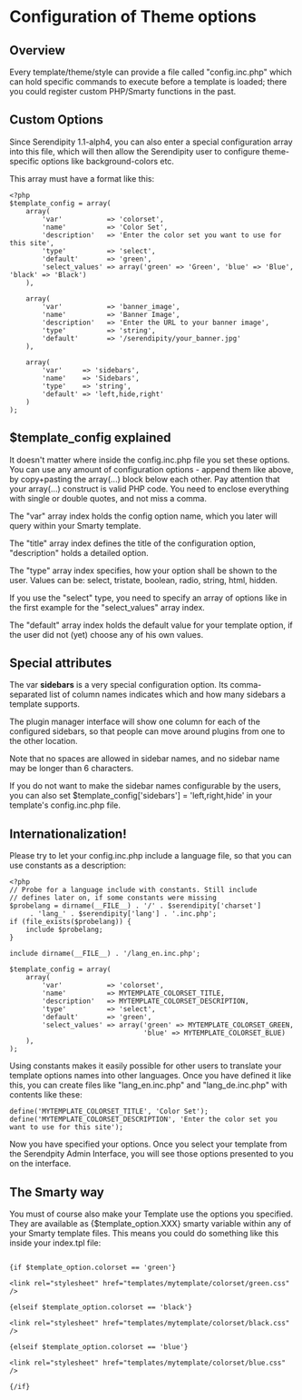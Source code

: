 Configuration of Theme options
==============================

Overview
--------

Every template/theme/style can provide a file called "config.inc.php" which can hold specific commands to execute before a template is loaded; there you could register custom PHP/Smarty functions in the past.

Custom Options
--------------

Since Serendipity 1.1-alph4, you can also enter a special configuration array into this file, which will then allow the Serendipity user to configure theme-specific options like background-colors etc.

This array must have a format like this:

~~~~ {.code}
<?php
$template_config = array(
    array(
        'var'           => 'colorset',
        'name'          => 'Color Set',
        'description'   => 'Enter the color set you want to use for this site',
        'type'          => 'select',
        'default'       => 'green',
        'select_values' => array('green' => 'Green', 'blue' => 'Blue', 'black' => 'Black')
    ),

    array(
        'var'           => 'banner_image',
        'name'          => 'Banner Image',
        'description'   => 'Enter the URL to your banner image',
        'type'          => 'string',
        'default'       => '/serendipity/your_banner.jpg'
    ),

    array(
        'var'     => 'sidebars',
        'name'    => 'Sidebars',
        'type'    => 'string',
        'default' => 'left,hide,right'
    )
);
~~~~

\$template\_config explained
----------------------------

It doesn't matter where inside the config.inc.php file you set these options. You can use any amount of configuration options - append them like above, by copy+pasting the array(...) block below each other. Pay attention that your array(...) construct is valid PHP code. You need to enclose everything with single or double quotes, and not miss a comma.

The "var" array index holds the config option name, which you later will query within your Smarty template.

The "title" array index defines the title of the configuration option, "description" holds a detailed option.

The "type" array index specifies, how your option shall be shown to the user. Values can be: select, tristate, boolean, radio, string, html, hidden.

If you use the "select" type, you need to specify an array of options like in the first example for the "select\_values" array index.

The "default" array index holds the default value for your template option, if the user did not (yet) choose any of his own values.

Special attributes
------------------

The var **sidebars** is a very special configuration option. Its comma-separated list of column names indicates which and how many sidebars a template supports.

The plugin manager interface will show one column for each of the configured sidebars, so that people can move around plugins from one to the other location.

Note that no spaces are allowed in sidebar names, and no sidebar name may be longer than 6 characters.

If you do not want to make the sidebar names configurable by the users, you can also set \$template\_config['sidebars'] = 'left,right,hide' in your template's config.inc.php file.

Internationalization!
---------------------

Please try to let your config.inc.php include a language file, so that you can use constants as a description:

~~~~ {.code}
<?php
// Probe for a language include with constants. Still include
// defines later on, if some constants were missing
$probelang = dirname(__FILE__) . '/' . $serendipity['charset']
     . 'lang_' . $serendipity['lang'] . '.inc.php';
if (file_exists($probelang)) {
    include $probelang;
}

include dirname(__FILE__) . '/lang_en.inc.php';

$template_config = array(
    array(
        'var'           => 'colorset',
        'name'          => MYTEMPLATE_COLORSET_TITLE,
        'description'   => MYTEMPLATE_COLORSET_DESCRIPTION,
        'type'          => 'select',
        'default'       => 'green',
        'select_values' => array('green' => MYTEMPLATE_COLORSET_GREEN,
                                 'blue' => MYTEMPLATE_COLORSET_BLUE)
    ),
);
~~~~

Using constants makes it easily possible for other users to translate your template options names into other languages. Once you have defined it like this, you can create files like "lang\_en.inc.php" and "lang\_de.inc.php" with contents like these:

~~~~ {.code}
define('MYTEMPLATE_COLORSET_TITLE', 'Color Set');
define('MYTEMPLATE_COLORSET_DESCRIPTION', 'Enter the color set you
want to use for this site');
~~~~

Now you have specified your options. Once you select your template from the Serendpity Admin Interface, you will see those options presented to you on the interface.

The Smarty way
--------------

You must of course also make your Template use the options you specified. They are available as {\$template\_option.XXX} smarty variable within any of your Smarty template files. This means you could do something like this inside your index.tpl file:

~~~~ {.code}

{if $template_option.colorset == 'green'}

<link rel="stylesheet" href="templates/mytemplate/colorset/green.css" />

{elseif $template_option.colorset == 'black'}

<link rel="stylesheet" href="templates/mytemplate/colorset/black.css" />

{elseif $template_option.colorset == 'blue'}

<link rel="stylesheet" href="templates/mytemplate/colorset/blue.css" />

{/if}
~~~~